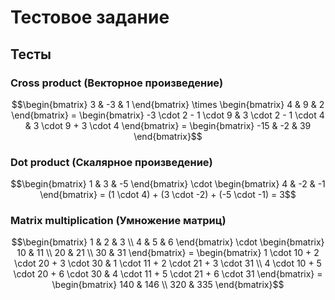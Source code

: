 # Тестовое задание

## Тесты

### Cross product (Векторное произведение)

```math
\begin{bmatrix}
    3 & -3 & 1
\end{bmatrix}
    \times
\begin{bmatrix}
    4 & 9 & 2
\end{bmatrix}
= 
    \begin{bmatrix}
        -3 \cdot 2 - 1 \cdot 9 &
        3 \cdot 2 - 1 \cdot 4 &
        3 \cdot 9 + 3 \cdot 4
    \end{bmatrix}
=
    \begin{bmatrix}
        -15 & -2 & 39
    \end{bmatrix}
```

### Dot product (Скалярное произведение)

```math
\begin{bmatrix}
    1 & 3 & -5
\end{bmatrix}
    \cdot
\begin{bmatrix}
    4 & -2 & -1
\end{bmatrix}
=
(1 \cdot 4) + (3 \cdot -2) + (-5 \cdot -1)
= 3
```

### Matrix multiplication (Умножение матриц)

```math
\begin{bmatrix}
    1 & 2 & 3 \\
    4 & 5 & 6
\end{bmatrix}
    \cdot
\begin{bmatrix}
    10 & 11 \\
    20 & 21 \\
    30 & 31
\end{bmatrix}
= 
\begin{bmatrix}
    1 \cdot 10 + 2 \cdot 20 + 3 \cdot 30 & 
    1 \cdot 11 + 2 \cdot 21 + 3 \cdot 31 \\
    4 \cdot 10 + 5 \cdot 20 + 6 \cdot 30 &
    4 \cdot 11 + 5 \cdot 21 + 6 \cdot 31
\end{bmatrix}
=
\begin{bmatrix}
    140 & 146 \\
    320 & 335
\end{bmatrix}
```

